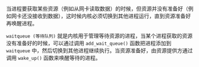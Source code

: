 当进程要获取某些资源（例如从网卡读取数据）的时候，但资源并没有准备好（例如网卡还没接收到数据），这时候内核必须切换到其他进程运行，直到资源准备好再唤醒进程。

`waitqueue (等待队列)` 就是内核用于管理等待资源的进程，当某个进程获取的资源没有准备好的时候，可以通过调用 `add_wait_queue()` 函数把进程添加到 `waitqueue` 中，然后切换到其他进程继续执行。当资源准备好，由资源提供方通过调用 `wake_up()` 函数来唤醒等待的进程。
